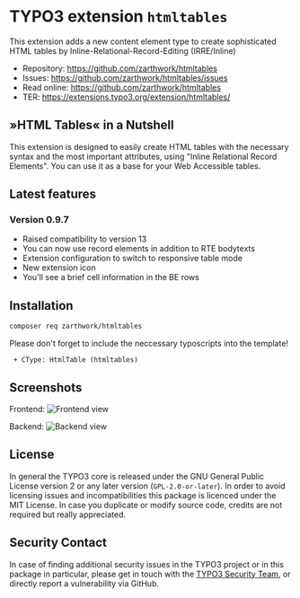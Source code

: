 TYPO3 extension ``htmltables``
========================================

This extension adds a new content element type to create sophisticated HTML tables by Inline-Relational-Record-Editing (IRRE/Inline)

- Repository:  https://github.com/zarthwork/htmltables
- Issues:      https://github.com/zarthwork/htmltables/issues
- Read online: https://github.com/zarthwork/htmltables
- TER:         https://extensions.typo3.org/extension/htmltables/

## »HTML Tables« in a Nutshell

This extension is designed to easily create HTML tables with the necessary syntax and the most important attributes, using "Inline Relational Record Elements". You can use it as a base for your Web Accessible tables.

## Latest features

### Version 0.9.7
- Raised compatibility to version 13
- You can now use record elements in addition to RTE bodytexts
- Extension configuration to switch to responsive table mode
- New extension icon
- You'll see a brief cell information in the BE rows

## Installation

```bash
composer req zarthwork/htmltables
```

Please don't forget to include the neccessary typoscripts into the template!

```
 + CType: HtmlTable (htmltables)
```

## Screenshots

Frontend:
![Frontend view](https://raw.githubusercontent.com/zarthwork/htmltables/master/Documentation/Images/frontend-example.png)

Backend:
![Backend view](https://raw.githubusercontent.com/zarthwork/htmltables/master/Documentation/Images/backend-example.png)

## License

In general the TYPO3 core is released under the GNU General Public License version
2 or any later version (`GPL-2.0-or-later`). In order to avoid licensing issues and
incompatibilities this package is licenced under the MIT License. In case  you
duplicate or modify source code, credits are not required but really appreciated.

## Security Contact

In case of finding additional security issues in the TYPO3 project or in this package in particular,
please get in touch with the [TYPO3 Security Team](mailto:security@typo3.org), or directly
report a vulnerability via GitHub.
